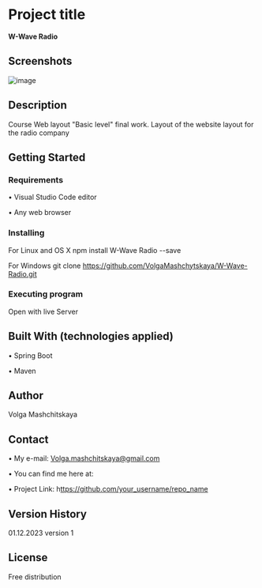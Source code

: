 # Project title
**W-Wave Radio**


## Screenshots

![image](https://github.com/VolgaMashchytskaya/W-Wave-Radio/assets/114110179/eed8aa9e-e09b-4cf8-8173-e24fd65b1516)

 
## Description

Course Web layout "Basic level" final work.  Layout of the website layout for the radio company


## Getting Started

### Requirements

• Visual Studio Code editor

• Any web browser


### Installing

For Linux and OS X
npm install W-Wave Radio --save

For Windows
git clone https://github.com/VolgaMashchytskaya/W-Wave-Radio.git


### Executing program

Open with live Server


## Built With (technologies applied) 

•  Spring Boot

•  Maven

## Author 

Volga Mashchitskaya


## Contact

•  My e-mail: Volga.mashchitskaya@gmail.com

•  You can find me here at: 

•  Project Link:  h[ttps://github.com/your_username/repo_name](https://github.com/VolgaMashchytskaya/W-Wave-Radio)


## Version History

01.12.2023 version 1


## License

Free distribution
